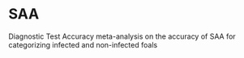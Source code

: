 # SAA
Diagnostic Test Accuracy meta-analysis on the accuracy of SAA for categorizing infected and non-infected foals
